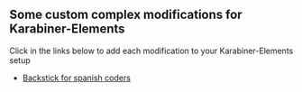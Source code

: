 Some custom complex modifications for Karabiner-Elements
---

Click in the links below to add each modification to your Karabiner-Elements setup

- [Backstick for spanish coders](karabiner://karabiner/assets/complex_modifications/import?url=https://raw.githubusercontent.com/kalanda/KE-complex_modifications/master/backstick_for_spanish_coders.json)
